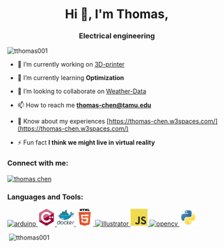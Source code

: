 <h1 align="center">Hi 👋, I'm Thomas,</h1>
<h3 align="center">Electrical engineering</h3>

<p align="left"> <img src="https://komarev.com/ghpvc/?username=tthomas001&label=Profile%20views&color=175954&style=flat-square" alt="tthomas001" /> </p>

- 🔭 I’m currently working on [3D-printer](https://github.com/TThomas001/Printer)

- 🌱 I’m currently learning **Optimization**

- 👯 I’m looking to collaborate on [Weather-Data](https://github.tamu.edu/Overbye-Research-Group/Weather-Data)

- 📫 How to reach me **thomas-chen@tamu.edu**

- 📄 Know about my experiences [https://thomas-chen.w3spaces.com/](https://thomas-chen.w3spaces.com/)

- ⚡ Fun fact **I think we might live in virtual reality**

<h3 align="left">Connect with me:</h3>
<p align="left">
<a href="https://linkedin.com/in/thomas chen" target="blank"><img align="center" src="https://raw.githubusercontent.com/rahuldkjain/github-profile-readme-generator/master/src/images/icons/Social/linked-in-alt.svg" alt="thomas chen" height="30" width="40" /></a>
</p>

<h3 align="left">Languages and Tools:</h3>
<p align="left"> <a href="https://www.arduino.cc/" target="_blank" rel="noreferrer"> <img src="https://cdn.worldvectorlogo.com/logos/arduino-1.svg" alt="arduino" width="40" height="40"/> </a> <a href="https://www.w3schools.com/cpp/" target="_blank" rel="noreferrer"> <img src="https://raw.githubusercontent.com/devicons/devicon/master/icons/cplusplus/cplusplus-original.svg" alt="cplusplus" width="40" height="40"/> </a> <a href="https://www.docker.com/" target="_blank" rel="noreferrer"> <img src="https://raw.githubusercontent.com/devicons/devicon/master/icons/docker/docker-original-wordmark.svg" alt="docker" width="40" height="40"/> </a> <a href="https://www.w3.org/html/" target="_blank" rel="noreferrer"> <img src="https://raw.githubusercontent.com/devicons/devicon/master/icons/html5/html5-original-wordmark.svg" alt="html5" width="40" height="40"/> </a> <a href="https://www.adobe.com/in/products/illustrator.html" target="_blank" rel="noreferrer"> <img src="https://www.vectorlogo.zone/logos/adobe_illustrator/adobe_illustrator-icon.svg" alt="illustrator" width="40" height="40"/> </a> <a href="https://developer.mozilla.org/en-US/docs/Web/JavaScript" target="_blank" rel="noreferrer"> <img src="https://raw.githubusercontent.com/devicons/devicon/master/icons/javascript/javascript-original.svg" alt="javascript" width="40" height="40"/> </a> <a href="https://opencv.org/" target="_blank" rel="noreferrer"> <img src="https://www.vectorlogo.zone/logos/opencv/opencv-icon.svg" alt="opencv" width="40" height="40"/> </a> <a href="https://www.python.org" target="_blank" rel="noreferrer"> <img src="https://raw.githubusercontent.com/devicons/devicon/master/icons/python/python-original.svg" alt="python" width="40" height="40"/> </a> </p>

<p>&nbsp;<img align="center" src="https://github-readme-stats.vercel.app/api?username=tthomas001&show_icons=true&theme=dark&title_color=15bbd1&locale=en" alt="tthomas001" /></p>

